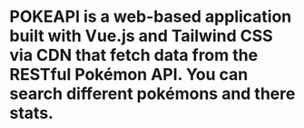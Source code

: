 # POKEAPI is a web-based application built with Vue.js and Tailwind CSS via CDN that fetch data from the RESTful Pokémon API. You can search different pokémons and there stats. 
